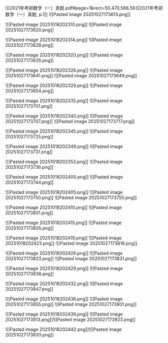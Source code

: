 ![[2021年考研数学（一）真题.pdf#page=1&rect=50,470,586,563|2021年考研数学（一）真题, p.1]]
![[Pasted image 20251027173613.png]]



![[Pasted image 20251018202310.png]]
![[Pasted image 20251027173620.png]]


![[Pasted image 20251018202314.png]]
![[Pasted image 20251027173628.png]]


![[Pasted image 20251018202320.png]]
![[Pasted image 20251027173635.png]]


![[Pasted image 20251018202326.png]]
![[Pasted image 20251027173641.png]]
![[Pasted image 20251027173649.png]]

![[Pasted image 20251018202329.png]]
![[Pasted image 20251027173654.png]]


![[Pasted image 20251018202335.png]]
![[Pasted image 20251027173701.png]]


![[Pasted image 20251018202340.png]]
![[Pasted image 20251027173707.png]]
![[Pasted image 20251027173717.png]]

![[Pasted image 20251018202345.png]]
![[Pasted image 20251027173725.png]]


![[Pasted image 20251018202349.png]]
![[Pasted image 20251027173731.png]]


![[Pasted image 20251018202353.png]]
![[Pasted image 20251027173736.png]]


![[Pasted image 20251018202400.png]]
![[Pasted image 20251027173744.png]]


![[Pasted image 20251018202405.png]]
![[Pasted image 20251027173750.png]]
![[Pasted image 20251027173755.png]]

![[Pasted image 20251018202410.png]]
![[Pasted image 20251027173801.png]]


![[Pasted image 20251018202415.png]]
![[Pasted image 20251027173805.png]]


![[Pasted image 20251018202419.png]]
![[Pasted image 20251018202423.png]]
![[Pasted image 20251027173816.png]]


![[Pasted image 20251018202426.png]]
![[Pasted image 20251027173823.png]]
![[Pasted image 20251027173831.png]]

![[Pasted image 20251018202429.png]]
![[Pasted image 20251027173838.png]]


![[Pasted image 20251018202432.png]]
![[Pasted image 20251027173847.png]]


![[Pasted image 20251018202436.png]]
![[Pasted image 20251027173855.png]]
![[Pasted image 20251027173901.png]]

![[Pasted image 20251018202439.png]]
![[Pasted image 20251027173913.png]]![[Pasted image 20251027173923.png]]


![[Pasted image 20251018202442.png]]![[Pasted image 20251027173933.png]]